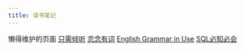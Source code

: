 ```yaml
---
title: 读书笔记
---
```

懒得维护的页面
[只需倾听](/books/just-listen-discover-the-secret-to-getting-through-to-absolutely-anyone.html)
[恋念有词](/books/nianlian.html)
[English Grammar in Use](/books/english-grammar-in-use.html)
[SQL必知必会](/books/sams-teach-yourself-sql-in-10-minutes.html)
